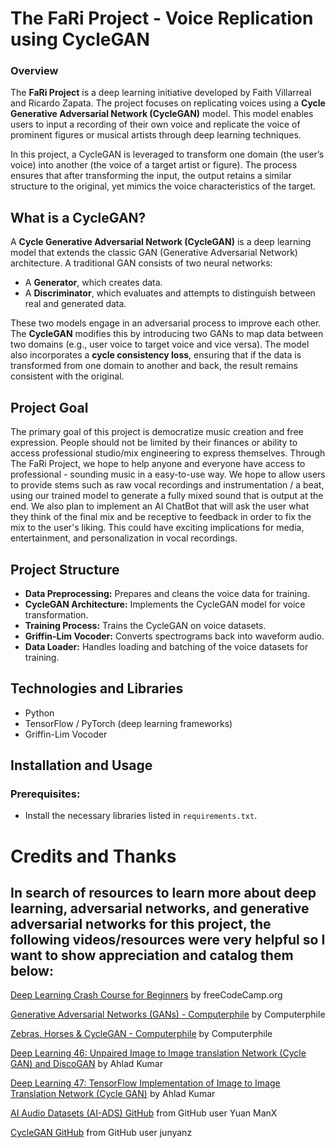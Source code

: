# The FaRi Project - Voice Replication using CycleGAN

### Overview

The **FaRi Project** is a deep learning initiative developed by Faith Villarreal and Ricardo Zapata. The project focuses on replicating voices using a **Cycle Generative Adversarial Network (CycleGAN)** model. This model enables users to input a recording of their own voice and replicate the voice of prominent figures or musical artists through deep learning techniques.

In this project, a CycleGAN is leveraged to transform one domain (the user’s voice) into another (the voice of a target artist or figure). The process ensures that after transforming the input, the output retains a similar structure to the original, yet mimics the voice characteristics of the target.

## What is a CycleGAN?

A **Cycle Generative Adversarial Network (CycleGAN)** is a deep learning model that extends the classic GAN (Generative Adversarial Network) architecture. A traditional GAN consists of two neural networks:
- A **Generator**, which creates data.
- A **Discriminator**, which evaluates and attempts to distinguish between real and generated data.

These two models engage in an adversarial process to improve each other. The **CycleGAN** modifies this by introducing two GANs to map data between two domains (e.g., user voice to target voice and vice versa). The model also incorporates a **cycle consistency loss**, ensuring that if the data is transformed from one domain to another and back, the result remains consistent with the original.

## Project Goal

The primary goal of this project is democratize music creation and free expression. People should not be limited by their finances or ability to access professional studio/mix engineering to express themselves. Through The FaRi Project, we hope to help anyone and everyone have access to professional - sounding music in a easy-to-use way. We hope to allow users to provide stems such as raw vocal recordings and instrumentation / a beat, using our trained model to generate a fully mixed sound that is output at the end. We also plan to implement an AI ChatBot that will ask the user what they think of the final mix and be receptive to feedback in order to fix the mix to the user's liking. This could have exciting implications for media, entertainment, and personalization in vocal recordings.

## Project Structure

- **Data Preprocessing:** Prepares and cleans the voice data for training.
- **CycleGAN Architecture:** Implements the CycleGAN model for voice transformation.
- **Training Process:** Trains the CycleGAN on voice datasets.
- **Griffin-Lim Vocoder:** Converts spectrograms back into waveform audio.
- **Data Loader:** Handles loading and batching of the voice datasets for training.

## Technologies and Libraries

- Python
- TensorFlow / PyTorch (deep learning frameworks)
- Griffin-Lim Vocoder

## Installation and Usage

### Prerequisites:
- Install the necessary libraries listed in `requirements.txt`.

# Credits and Thanks

## In search of resources to learn more about deep learning, adversarial networks, and generative adversarial networks for this project, the following videos/resources were very helpful so I want to show appreciation and catalog them below:

[Deep Learning Crash Course for Beginners]( https://www.youtube.com/watch?v=VyWAvY2CF9c&t=3387s&ab_channel=freeCodeCamp.org) by freeCodeCamp.org

[Generative Adversarial Networks (GANs) - Computerphile](https://www.youtube.com/watch?v=Sw9r8CL98N0&ab_channel=Computerphile) by Computerphile

[Zebras, Horses & CycleGAN - Computerphile](https://www.youtube.com/watch?v=T-lBMrjZ3_0&ab_channel=Computerphile) by Computerphile

[Deep Learning 46: Unpaired Image to Image translation Network (Cycle GAN) and DiscoGAN](https://www.youtube.com/watch?v=nB8uVGbesZ4&ab_channel=AhladKumar) by Ahlad Kumar

[Deep Learning 47: TensorFlow Implementation of Image to Image Translation Network (Cycle GAN)](https://www.youtube.com/watch?v=nwtWt4tTm9s&ab_channel=AhladKumar) by Ahlad Kumar

[AI Audio Datasets (AI-ADS) GitHub](https://github.com/Yuan-ManX/ai-audio-datasets) from GitHub user Yuan ManX

[CycleGAN GitHub](https://github.com/junyanz/CycleGAN) from GitHub user junyanz
